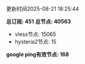 更新时间2025-08-21 18:25:44

**总订阅: 451**
**总节点: 40563**
- vless节点: 15065
- hysteria2节点: 15

**google ping有效节点: 168**
